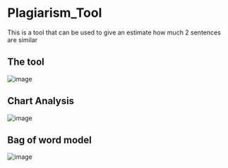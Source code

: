 # Plagiarism_Tool
This is a tool that can be used to give an estimate how much 2 sentences are similar
## The tool
![image](https://github.com/fx818/Plagiarism_Tool/assets/115972402/7d29d950-b540-4dd9-987e-5c16ebce7454)
## Chart Analysis
![image](https://github.com/fx818/Plagiarism_Tool/assets/115972402/9731eb8a-8e71-4636-a591-71e9560c649f)
## Bag of word model
![image](https://github.com/fx818/Plagiarism_Tool/assets/115972402/19ccee71-ae29-4556-bf0d-40c5c70b979f)

